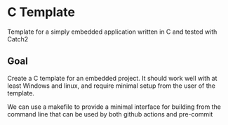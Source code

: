 # C Template

Template for a simply embedded application written in C and tested with Catch2

## Goal

Create a C template for an embedded project.  It should work well with at least Windows and linux, and require minimal setup from the user of the template.

We can use a makefile to provide a minimal interface for building from the command line that can be used by both github actions and pre-commit
